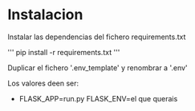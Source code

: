 # Instalacion

Instalar las dependencias del fichero requirements.txt

'''
pip install -r requirements.txt
'''

Duplicar el fichero '.env_template' y renombrar a '.env'

Los valores deen ser:
- FLASK_APP=run.py
FLASK_ENV=el que querais